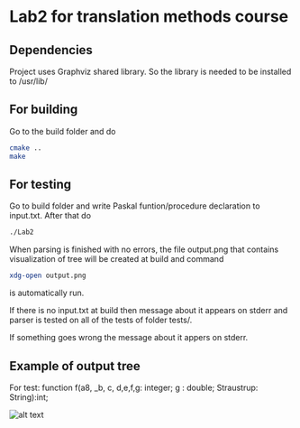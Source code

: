 # Lab2 for translation methods course

## Dependencies

Project uses Graphviz shared library. So the library is needed to be installed to /usr/lib/

## For building 
Go to the build folder and do

```bash
cmake ..
make
```

## For testing 

Go to build folder and write Paskal funtion/procedure declaration to input.txt. After that do

```bash
./Lab2
```

When parsing is finished with no errors, the file output.png that contains visualization of tree will be created at build and command 

```bash
xdg-open output.png
```

is automatically run.

If there is no input.txt at build then message about it appears on stderr and  parser is tested on all of the tests of folder tests/.

If something goes wrong the message about it appers on stderr.

## Example of output tree 
For test: function f(a8, _b, c, d,e,f,g: integer; g : double; Straustrup: String):int;

![alt text](https://user-images.githubusercontent.com/17815649/31891307-af6084fc-b80e-11e7-8bcc-d0f465eb9bbd.png)